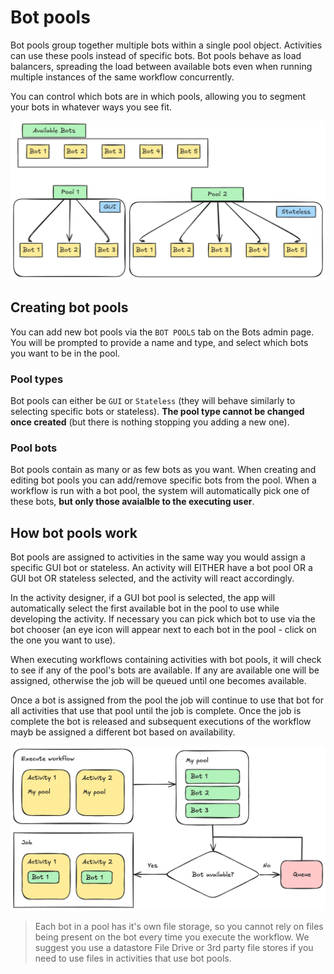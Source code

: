 # Bot pools

Bot pools group together multiple bots within a single pool object. Activities can use these pools instead of specific bots. Bot pools behave as load balancers, spreading the load between available bots even when running multiple instances of the same workflow concurrently.

You can control which bots are in which pools, allowing you to segment your bots in whatever ways you see fit.

![Bot pools diagram](/src/assets/bot_pools.png)

## Creating bot pools

You can add new bot pools via the `BOT POOLS` tab on the Bots admin page. You will be prompted to provide a name and type, and select which bots you want to be in the pool.

### Pool types

Bot pools can either be `GUI` or `Stateless` (they will behave similarly to selecting specific bots or stateless). **The pool type cannot be changed once created** (but there is nothing stopping you adding a new one).

### Pool bots

Bot pools contain as many or as few bots as you want. When creating and editing bot pools you can add/remove specific bots from the pool. When a workflow is run with a bot pool, the system will automatically pick one of these bots, **but only those avaialble to the executing user**.

## How bot pools work

Bot pools are assigned to activities in the same way you would assign a specific GUI bot or stateless. An activity will EITHER have a bot pool OR a GUI bot OR stateless selected, and the activity will react accordingly.

In the activity designer, if a GUI bot pool is selected, the app will automatically select the first available bot in the pool to use while developing the activity. If necessary you can pick which bot to use via the bot chooser (an eye icon will appear next to each bot in the pool - click on the one you want to use).

When executing workflows containing activities with bot pools, it will check to see if any of the pool's bots are available. If any are available one will be assigned, otherwise the job will be queued until one becomes available.

Once a bot is assigned from the pool the job will continue to use that bot for all activities that use that pool until the job is complete. Once the job is complete the bot is released and subsequent executions of the workflow mayb be assigned a different bot based on availability.

![How bot pools work](/src/assets/bot_pool_workflow.png)

> Each bot in a pool has it's own file storage, so you cannot rely on files being present on the bot every time you execute the workflow. We suggest you use a datastore File Drive or 3rd party file stores if you need to use files in activities that use bot pools.